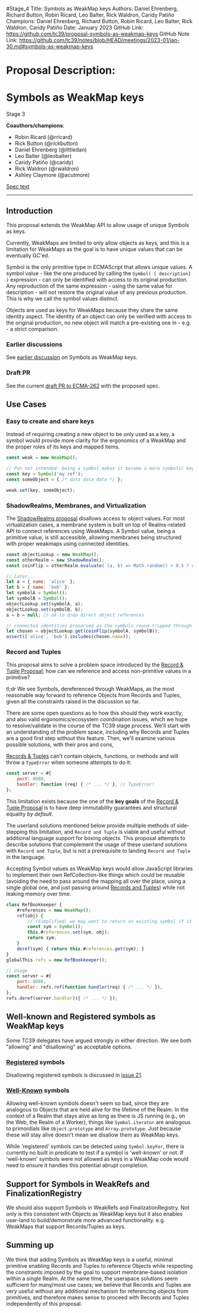 #Stage_4
Title: Symbols as WeakMap keys
Authors: Daniel Ehrenberg, Richard Button, Robin Ricard, Leo Balter, Rick Waldron, Caridy Patiño
Champions: Daniel Ehrenberg, Richard Button, Robin Ricard, Leo Balter, Rick Waldron, Caridy Patiño
Date: January 2023
GitHub Link: https://github.com/tc39/proposal-symbols-as-weakmap-keys
GitHub Note Link: https://github.com/tc39/notes/blob/HEAD/meetings/2023-01/jan-30.md#symbols-as-weakmap-keys

# Proposal Description:
# Symbols as WeakMap keys

Stage 3

**Coauthors/champions**:

- Robin Ricard (@rricard)
- Rick Button (@rickbutton)
- Daniel Ehrenberg (@littledan)
- Leo Balter (@leobalter)
- Caridy Patiño (@caridy)
- Rick Waldron (@rwaldron)
- Ashley Claymore (@acutmore)

[Spec text](https://tc39.es/proposal-symbols-as-weakmap-keys)

---

## Introduction

This proposal extends the WeakMap API to allow usage of unique Symbols as keys.

Currently, WeakMaps are limited to only allow objects as keys, and this is a limitation for WeakMaps as the goal is to have unique values that can be eventually GC'ed.

Symbol is the only primitive type in ECMAScript that allows unique values. A symbol value - like the one produced by calling the `Symbol( [ description] )` expression - can only be identified with access to its original production. Any reproduction of the same expression - using the same value for description - will not restore the original value of any previous production. This is why we call the symbol values distinct.

Objects are used as keys for WeakMaps because they share the same identity aspect. The identity of an object can only be verified with access to the original production, no new object will match a pre-existing one in - e.g. - a strict comparison.

### Earlier discussions

See [earlier discussion](https://github.com/tc39/ecma262/issues/1194) on Symbols as WeakMap keys.

### Draft PR

See the current [draft PR to ECMA-262](https://github.com/tc39/ecma262/pull/2777) with the proposed spec.

## Use Cases

### Easy to create and share keys

Instead of requiring creating a new object to be only used as a key, a symbol would provide more clarity for the ergonomics of a WeakMap and the proper roles of its keys and mapped items.

```javascript
const weak = new WeakMap();

// Pun not intended: being a symbol makes it become a more symbolic key
const key = Symbol('my ref');
const someObject = { /* data data data */ };

weak.set(key, someObject);
```

### ShadowRealms, Membranes, and Virtualization

The [ShadowRealms proposal](https://github.com/tc39/proposal-shadowrealm) disallows access to object values. For most virtualization cases, a membrane system is built on top of Realms-related API to connect references using WeakMaps. A Symbol value, being a primitive value, is still accessible, allowing membranes being structured with proper weakmaps using connected identities.

```javascript
const objectLookup = new WeakMap();
const otherRealm = new ShadowRealm();
const coinFlip = otherRealm.evaluate(`(a, b) => Math.random() > 0.5 ? a : b;`);

// later...
let a = { name: 'alice' };
let b = { name: 'bob' };
let symbolA = Symbol();
let symbolB = Symbol();
objectLookup.set(symbolA, a);
objectLookup.set(symbolB, b);
a = b = null; // ok to drop direct object references

// connected identities preserved as the symbols round-tripped through the other realm
let chosen = objectLookup.get(coinFlip(symbolA, symbolB));
assert(['alice', 'bob'].includes(chosen.name));
```

### Record and Tuples

This proposal aims to solve a problem space introduced by the [Record & Tuple Proposal][rtp]; how can we reference and access non-primitive values in a primitive?

tl;dr We see Symbols, dereferenced through WeakMaps, as the most reasonable way forward to reference Objects from Records and Tuples, given all the constraints raised in the discussion so far.

There are some open questions as to how this should they work exactly, and also valid ergonomics/ecosystem coordination issues, which we hope to resolve/validate in the course of the TC39 stage process. We'll start with an understanding of the problem space, including why Records and Tuples are a good first step without this feature. Then, we'll examine various possible solutions, with their pros and cons,

[Records & Tuples][rtp] can't contain objects, functions, or methods and will throw a `TypeError` when someone attempts to do it:

```js
const server = #{
    port: 8080,
    handler: function (req) { /* ... */ }, // TypeError!
};
```

This limitation exists because the one of the **key goals** of the [Record & Tuple Proposal][rtp]  is to have deep immutability guarantees and structural equality _by default_.

The userland solutions mentioned below provide multiple methods of side-stepping this limitation, and `Record and Tuple` is viable and useful without additional language support for boxing objects. This proposal attempts to describe solutions that complement the usage of these userland solutions with `Record and Tuple`, but is not a prerequisite to landing `Record and Tuple` in the language.

Accepting Symbol values as WeakMap keys would allow JavaScript libraries to implement their own RefCollection-like things which could be reusable (avoiding the need to pass around the mapping all over the place, using a single global one, and just passing around [Records and Tuples](https://github.com/tc39/proposal-record-tuple)) while not leaking memory over time.

```js
class RefBookkeeper {
    #references = new WeakMap();
    ref(obj) {
        // (Simplified; we may want to return an existing symbol if it's already there)
        const sym = Symbol();
        this.#references.set(sym, obj);
        return sym;
    }
    deref(sym) { return this.#references.get(sym); }
}
globalThis.refs = new RefBookkeeper();

// Usage
const server = #{
    port: 8080,
    handler: refs.ref(function handler(req) { /* ... */ }),
};
refs.deref(server.handler)({ /* ... */ });
```

## Well-known and Registered symbols as WeakMap keys

Some TC39 delegates have argued strongly in either direction. We see both "allowing" and "disallowing" as acceptable options.

### [Registered](https://tc39.es/ecma262/multipage#sec-symbol.for) symbols

Disallowing registered symbols is discussed in [issue 21](https://github.com/tc39/proposal-symbols-as-weakmap-keys/issues/21).

### [Well-Known](https://tc39.es/ecma262/multipage#sec-well-known-symbols) symbols

Allowing well-known symbols doesn't seem so bad, since they are analogous to Objects that are held alive for the lifetime of the Realm. In the context of a Realm that stays alive as long as there is JS running (e.g., on the Web, the Realm of a Worker), things like `Symbol.iterator` are analogous to primordials like `Object.prototype` and `Array.prototype`. Just because these will stay alive doesn't mean we disallow them as WeakMap keys.

While 'registered' symbols can be detected using `Symbol.keyFor`, there is currently no built in predicate to test if a symbol is 'well-known' or not. If 'well-known' symbols were not allowed as keys in a WeakMap code would need to ensure it handles this potential abrupt completion.

## Support for Symbols in WeakRefs and FinalizationRegistry

We should also support Symbols in WeakRefs and FinalizationRegistry. Not only is this consistent with Objects as WeakMap keys but it also enables user-land to build/demonstrate more advanced functionality. e.g. WeakMaps that support Records/Tuples as keys.

## Summing up

We think that adding Symbols as WeakMap keys is a useful, minimal primitive enabling Records and Tuples to reference Objects while respecting the constraints imposed by the goal to support membrane-based isolation within a single Realm. At the same time, the userspace solutions seem sufficient for many/most use cases; we believe that Records and Tuples are very useful without any additional mechanism for referencing objects from primitives, and therefore makes sense to proceed with Records and Tuples independently of this proposal.

[rtp]: https://github.com/tc39/proposal-record-tuple
